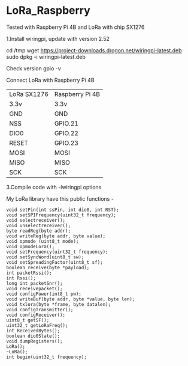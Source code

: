 # LoRa_Raspberry
Tested with Raspberry Pi 4B and LoRa with chip SX1276

1.Install wiringpi, update with version 2.52

cd /tmp
wget https://project-downloads.drogon.net/wiringpi-latest.deb
sudo dpkg -i wiringpi-latest.deb

Check version
gpio -v

Connect LoRa with Raspberry Pi 4B
<table>
	<tr>
		<td>LoRa SX1276</td><td>Raspberry Pi 4B</td>
	</tr>
	<tr>
		<td>3.3v</td><td>3.3v</td>
	</tr>
	<tr>
		<td>GND</td><td>GND</td>
	</tr>
	<tr>
		<td>NSS</td><td>GPIO.21</td>
	</tr>
	<tr>
		<td>DIO0</td><td>GPIO.22</td>
	</tr>
	<tr>
		<td>RESET</td><td>GPIO.23</td>
	</tr>
	<tr>
		<td>MOSI</td><td>MOSI</td>
	</tr>
	<tr>
		<td>MISO</td><td>MISO</td>
	</tr>
	<tr>
		<td>SCK</td><td>SCK</td>
	</tr>
</table>

3.Compile code with -lwiringpi options


My LoRa library have this public functions -

	void setPin(int ssPin, int dio0, int RST);
	void setSPIFrequency(uint32_t frequency);
	void selectreceiver();
	void unselectreceiver();
	byte readReg(byte addr);
	void writeReg(byte addr, byte value);
	void opmode (uint8_t mode);
	void opmodeLora();
	void setFrequency(uint32_t frequency);
	void setSyncWord(uint8_t sw);
	void setSpreadingFactor(uint8_t sf);
	boolean receive(byte *payload);
	int packetRssi();
	int Rssi();
	long int packetSnr();
	void receivepacket();
	void configPower(int8_t pw);
	void writeBuf(byte addr, byte *value, byte len);
	void txlora(byte *frame, byte datalen);
	void configTransmitter();
	void configReceiver();
	uint8_t getSF();
	uint32_t getLoRaFreq();
	int ReceivedBytes();
	boolean dio0State();
	void dumpRegisters();
	LoRa();
	~LoRa();
	int begin(uint32_t frequency);
